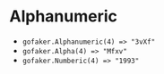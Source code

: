 # Alphanumeric

- `gofaker.Alphanumeric(4) => "3vXf"`
- `gofaker.Alpha(4) => "Mfxv"`
- `gofaker.Numberic(4) => "1993"`
